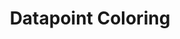 ---
title: Datapoint Coloring
layout: default
grand_parent: Plots
parent: Projection Plot
has_children: false
nav_order: 10
---